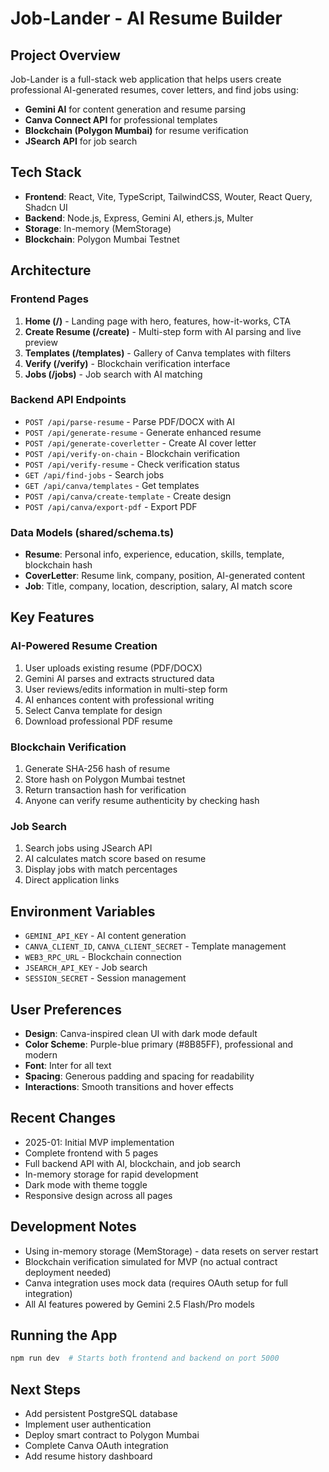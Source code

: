 # Job-Lander - AI Resume Builder

## Project Overview
Job-Lander is a full-stack web application that helps users create professional AI-generated resumes, cover letters, and find jobs using:
- **Gemini AI** for content generation and resume parsing
- **Canva Connect API** for professional templates
- **Blockchain (Polygon Mumbai)** for resume verification
- **JSearch API** for job search

## Tech Stack
- **Frontend**: React, Vite, TypeScript, TailwindCSS, Wouter, React Query, Shadcn UI
- **Backend**: Node.js, Express, Gemini AI, ethers.js, Multer
- **Storage**: In-memory (MemStorage)
- **Blockchain**: Polygon Mumbai Testnet

## Architecture

### Frontend Pages
1. **Home (/)** - Landing page with hero, features, how-it-works, CTA
2. **Create Resume (/create)** - Multi-step form with AI parsing and live preview
3. **Templates (/templates)** - Gallery of Canva templates with filters
4. **Verify (/verify)** - Blockchain verification interface
5. **Jobs (/jobs)** - Job search with AI matching

### Backend API Endpoints
- `POST /api/parse-resume` - Parse PDF/DOCX with AI
- `POST /api/generate-resume` - Generate enhanced resume
- `POST /api/generate-coverletter` - Create AI cover letter
- `POST /api/verify-on-chain` - Blockchain verification
- `POST /api/verify-resume` - Check verification status
- `GET /api/find-jobs` - Search jobs
- `GET /api/canva/templates` - Get templates
- `POST /api/canva/create-template` - Create design
- `POST /api/canva/export-pdf` - Export PDF

### Data Models (shared/schema.ts)
- **Resume**: Personal info, experience, education, skills, template, blockchain hash
- **CoverLetter**: Resume link, company, position, AI-generated content
- **Job**: Title, company, location, description, salary, AI match score

## Key Features

### AI-Powered Resume Creation
1. User uploads existing resume (PDF/DOCX)
2. Gemini AI parses and extracts structured data
3. User reviews/edits information in multi-step form
4. AI enhances content with professional writing
5. Select Canva template for design
6. Download professional PDF resume

### Blockchain Verification
1. Generate SHA-256 hash of resume
2. Store hash on Polygon Mumbai testnet
3. Return transaction hash for verification
4. Anyone can verify resume authenticity by checking hash

### Job Search
1. Search jobs using JSearch API
2. AI calculates match score based on resume
3. Display jobs with match percentages
4. Direct application links

## Environment Variables
- `GEMINI_API_KEY` - AI content generation
- `CANVA_CLIENT_ID`, `CANVA_CLIENT_SECRET` - Template management
- `WEB3_RPC_URL` - Blockchain connection
- `JSEARCH_API_KEY` - Job search
- `SESSION_SECRET` - Session management

## User Preferences
- **Design**: Canva-inspired clean UI with dark mode default
- **Color Scheme**: Purple-blue primary (#8B85FF), professional and modern
- **Font**: Inter for all text
- **Spacing**: Generous padding and spacing for readability
- **Interactions**: Smooth transitions and hover effects

## Recent Changes
- 2025-01: Initial MVP implementation
- Complete frontend with 5 pages
- Full backend API with AI, blockchain, and job search
- In-memory storage for rapid development
- Dark mode with theme toggle
- Responsive design across all pages

## Development Notes
- Using in-memory storage (MemStorage) - data resets on server restart
- Blockchain verification simulated for MVP (no actual contract deployment needed)
- Canva integration uses mock data (requires OAuth setup for full integration)
- All AI features powered by Gemini 2.5 Flash/Pro models

## Running the App
```bash
npm run dev  # Starts both frontend and backend on port 5000
```

## Next Steps
- Add persistent PostgreSQL database
- Implement user authentication
- Deploy smart contract to Polygon Mumbai
- Complete Canva OAuth integration
- Add resume history dashboard
